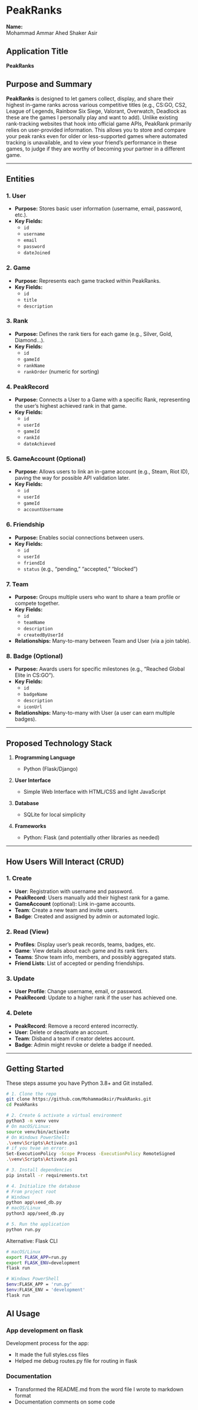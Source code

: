 # PeakRanks

**Name:**  
Mohammad Ammar Ahed Shaker Asir

## Application Title
**PeakRanks**

## Purpose and Summary
**PeakRanks** is designed to let gamers collect, display, and share their highest in-game ranks across various competitive titles (e.g., CS:GO, CS2, League of Legends, Rainbow Six Siege, Valorant, Overwatch, Deadlock as these are the games I personally play and want to add). Unlike existing rank-tracking websites that hook into official game APIs, PeakRank primarily relies on user-provided information. This allows you to store and compare your peak ranks even for older or less-supported games where automated tracking is unavailable, and to view your friend’s performance in these games, to judge if they are worthy of becoming your partner in a different game.

---

## Entities

### 1. User
- **Purpose:** Stores basic user information (username, email, password, etc.).  
- **Key Fields:**  
  - `id`  
  - `username`  
  - `email`  
  - `password`  
  - `dateJoined`

### 2. Game
- **Purpose:** Represents each game tracked within PeakRanks.  
- **Key Fields:**  
  - `id`  
  - `title`  
  - `description`

### 3. Rank
- **Purpose:** Defines the rank tiers for each game (e.g., Silver, Gold, Diamond…).  
- **Key Fields:**  
  - `id`  
  - `gameId`  
  - `rankName`  
  - `rankOrder` (numeric for sorting)

### 4. PeakRecord
- **Purpose:** Connects a User to a Game with a specific Rank, representing the user’s highest achieved rank in that game.  
- **Key Fields:**  
  - `id`  
  - `userId`  
  - `gameId`  
  - `rankId`  
  - `dateAchieved`

### 5. GameAccount (Optional)
- **Purpose:** Allows users to link an in-game account (e.g., Steam, Riot ID), paving the way for possible API validation later.  
- **Key Fields:**  
  - `id`  
  - `userId`  
  - `gameId`  
  - `accountUsername`

### 6. Friendship
- **Purpose:** Enables social connections between users.  
- **Key Fields:**  
  - `id`  
  - `userId`  
  - `friendId`  
  - `status` (e.g., “pending,” “accepted,” “blocked”)

### 7. Team
- **Purpose:** Groups multiple users who want to share a team profile or compete together.  
- **Key Fields:**  
  - `id`  
  - `teamName`  
  - `description`  
  - `createdByUserId`  
- **Relationships:** Many-to-many between Team and User (via a join table).

### 8. Badge (Optional)
- **Purpose:** Awards users for specific milestones (e.g., “Reached Global Elite in CS:GO”).  
- **Key Fields:**  
  - `id`  
  - `badgeName`  
  - `description`  
  - `iconUrl`  
- **Relationships:** Many-to-many with User (a user can earn multiple badges).

---

## Proposed Technology Stack

1. **Programming Language**  
   - Python (Flask/Django)

2. **User Interface**  
   - Simple Web Interface with HTML/CSS and light JavaScript

3. **Database**  
   - SQLite for local simplicity

4. **Frameworks**  
   - Python: Flask (and potentially other libraries as needed)

---

## How Users Will Interact (CRUD)

### 1. Create
- **User**: Registration with username and password.  
- **PeakRecord**: Users manually add their highest rank for a game.  
- **GameAccount** (optional): Link in-game accounts. 
- **Team**: Create a new team and invite users.  
- **Badge**: Created and assigned by admin or automated logic.

### 2. Read (View)
- **Profiles**: Display user’s peak records, teams, badges, etc.  
- **Game**: View details about each game and its rank tiers.  
- **Teams**: Show team info, members, and possibly aggregated stats.  
- **Friend Lists**: List of accepted or pending friendships.

### 3. Update
- **User Profile**: Change username, email, or password.  
- **PeakRecord**: Update to a higher rank if the user has achieved one.    

### 4. Delete
- **PeakRecord**: Remove a record entered incorrectly.  
- **User**: Delete or deactivate an account.  
- **Team**: Disband a team if creator deletes account.  
- **Badge**: Admin might revoke or delete a badge if needed.


---

## Getting Started

These steps assume you have Python 3.8+ and Git installed.

```bash
# 1. Clone the repo
git clone https://github.com/MohammadAsir/PeakRanks.git
cd PeakRanks

# 2. Create & activate a virtual environment
python3 -m venv venv
# On macOS/Linux:
source venv/bin/activate
# On Windows PowerShell:
.\venv\Scripts\Activate.ps1
# if you hvae an error:
Set-ExecutionPolicy -Scope Process -ExecutionPolicy RemoteSigned
.\venv\Scripts\Activate.ps1

# 3. Install dependencies
pip install -r requirements.txt

# 4. Initialize the database
# From project root
# Windows
python app\seed_db.py
# macOS/Linux
python3 app/seed_db.py

# 5. Run the application
python run.py
```
Alternative: Flask CLI
```bash
# macOS/Linux
export FLASK_APP=run.py
export FLASK_ENV=development
flask run

# Windows PowerShell
$env:FLASK_APP = 'run.py'
$env:FLASK_ENV = 'development'
flask run
```
## AI Usage
### App development on flask
Development process for the app:
- It made the full styles.css files
- Helped me debug routes.py file for routing in flask

### Documentation
- Transformed the README.md from the word file I wrote to markdown format
- Documentation comments on some code

